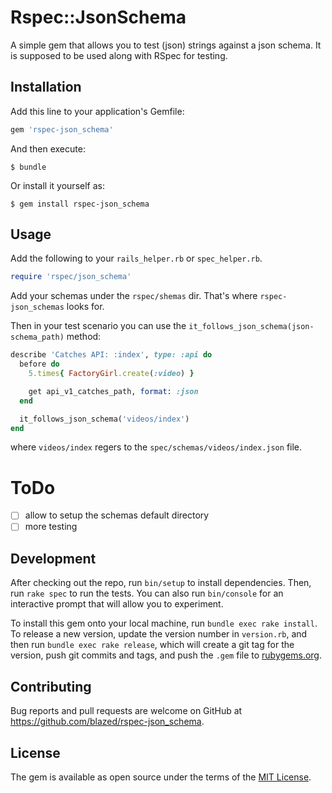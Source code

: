 # Rspec::JsonSchema
A simple gem that allows you to test (json) strings against a json schema.
It is supposed to be used along with RSpec for testing.

## Installation

Add this line to your application's Gemfile:

```ruby
gem 'rspec-json_schema'
```

And then execute:

    $ bundle

Or install it yourself as:

    $ gem install rspec-json_schema

## Usage
Add the following to your `rails_helper.rb` or `spec_helper.rb`.

```ruby
require 'rspec/json_schema'
```

Add your schemas under the `rspec/shemas` dir.
That's where `rspec-json_schemas` looks for.

Then in your test scenario you can use the `it_follows_json_schema(json-schema_path)` method:

```ruby
describe 'Catches API: :index', type: :api do
  before do
    5.times{ FactoryGirl.create(:video) }

    get api_v1_catches_path, format: :json
  end

  it_follows_json_schema('videos/index')
end
```
where `videos/index` regers to the `spec/schemas/videos/index.json` file.

# ToDo
- [ ] allow to setup the schemas default directory
- [ ] more testing

## Development

After checking out the repo, run `bin/setup` to install dependencies. Then, run `rake spec` to run the tests. You can also run `bin/console` for an interactive prompt that will allow you to experiment.

To install this gem onto your local machine, run `bundle exec rake install`. To release a new version, update the version number in `version.rb`, and then run `bundle exec rake release`, which will create a git tag for the version, push git commits and tags, and push the `.gem` file to [rubygems.org](https://rubygems.org).

## Contributing

Bug reports and pull requests are welcome on GitHub at https://github.com/blazed/rspec-json_schema.


## License

The gem is available as open source under the terms of the [MIT License](http://opensource.org/licenses/MIT).

